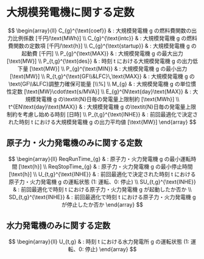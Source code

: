 # 大規模発電機に関する定数

$$
\begin{array}{ll}
      C_{g}^{\text{coef}}
       & : 大規模発電機 g の燃料費関数の出力比例係数 [千円/\text{MWh}]
      \\
      C_{g}^{\text{intc}}
       & : 大規模発電機 g の燃料費関数の定数項 [千円/\text{h}]
      \\
      C_{g}^{\text{startup}}
       & : 大規模発電機 g の起動費 [千円]
      \\
      P_{g}^{\text{MAX}}
       & : 大規模発電機 g の最大出力 [\text{MW}]
      \\
      P_{t,g}^{\text{des}}
       & : 時刻 t における大規模発電機 g の出力低下量 [\text{MW}]
      \\
      P_{g}^{\text{MIN}}
       & : 大規模発電機 g の最小出力 [\text{MW}]
      \\
      R_{t,g}^{\text{GF\\&LFC}\,\text{MAX}}
       & : 大規模発電機 g の\text{GF\\&LFC}調整力確保可能量 [\\%]
      \\
      M_{g}
       & : 大規模発電機 g の単位慣性定数 [\text{MW}\cdot\text{s/MVA}]
      \\
      E_{g}^{N\text{day}\text{MAX}}
       & : 大規模発電機 g の\textit{N}日毎の発電量上限制約 [\text{MWh}]
      \\
      t^{EN\text{day}\text{MAX}}
       & : 大規模発電機 g の\textit{N}日毎の発電量上限制約を考慮し始める時刻 [日時]
      \\
      P_{t,g}^{\text{INHE}}
       & : 前回最適化で決定された時刻 t における大規模発電機 g の出力平均値 [\text{MW}]
\end{array}
$$

## 原子力・火力発電機のみに関する定数

$$
\begin{array}{ll}
      ReqRunTime_{g}
       & : 原子力・火力発電機 g の最小運転時間 [\text{h}]
      \\
      ReqStopTime_{g}
       & : 原子力・火力発電機 g の最小停止時間 [\text{h}]
      \\
      U_{t,g}^{\text{INHE}}
       & : 前回最適化で決定された時刻 t における原子力・火力発電機 g の運転状態 (1: 運転、0: 停止)
      \\
      SU_{t,g}^{\text{INHE}}
       & : 前回最適化で時刻 t における原子力・火力発電機 g が起動したか否か
      \\
      SD_{t,g}^{\text{INHE}}
       & : 前回最適化で時刻 t における原子力・火力発電機 g が停止したか否か
\end{array}
$$

## 水力発電機のみに関する定数

$$
\begin{array}{ll}
      U_{t,g}
       & : 時刻 t における水力発電所 g の運転状態 (1: 運転、0: 停止)
\end{array}
$$
